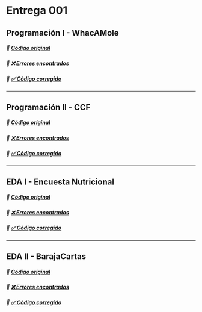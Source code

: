 # **Entrega 001**


## **Programación I - WhacAMole**
##### 📌 **[Código original](https://github.com/lydiaa-gr/23-24-prg1/blob/main/entregas/garciaLydia/reto010/Whac/A/Mole.java)**
##### 🔗 **[❌ Errores encontrados](https://github.com/lydiaa-gr/24-25-IdSw2/blob/main/entregas/garciaLydia/entrega001/errores/Progra1/erroresP1.md)**
##### 🔗 **[✅ Código corregido](https://github.com/lydiaa-gr/24-25-IdSw2/blob/main/entregas/garciaLydia/entrega001/CodigosCorregidos/WhacAMole.java)**

---


## **Programación II - CCF**
##### 📌 **[Código original](https://github.com/lydiaa-gr/23-24-prg2/tree/main/entregas/garciaLydia/Carrefour)**  
##### 🔗 **[❌ Errores encontrados](https://github.com/lydiaa-gr/24-25-IdSw2/blob/main/entregas/garciaLydia/entrega001/errores/Progra2/erroresP2.md)**
##### 🔗 **[✅ Código corregido]()**

---

## **EDA I - Encuesta Nutricional**
##### 📌 **[Código original](https://github.com/lydiaa-gr/23-24-eda1/tree/main/entregas/garciaLydia/reto007)**  
##### 🔗 **[❌ Errores encontrados]()**
##### 🔗 **[✅ Código corregido]()**

---

## **EDA II - BarajaCartas**
##### 📌 **[Código original](https://github.com/lydiaa-gr/23-24-eda2/tree/main/entregas/garciaLydia/reto007)**  
##### 🔗 **[❌ Errores encontrados]()**
##### 🔗 **[✅ Código corregido]()**
